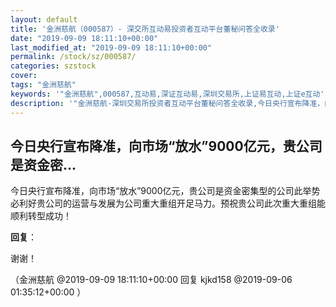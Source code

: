 ```yaml
---
layout: default
title: '金洲慈航（000587）- 深交所互动易投资者互动平台董秘问答全收录'
date: "2019-09-09 18:11:10+00:00"
last_modified_at: "2019-09-09 18:11:10+00:00"
permalink: /stock/sz/000587/
categories: szstock
cover: 
tags: "金洲慈航"
keywords: '"金洲慈航",000587,互动易,深证互动易,深圳交易所,上证易互动,上证e互动'
description: '"金洲慈航-深圳交易所投资者互动平台董秘问答全收录,今日央行宣布降准，向市场“放水”9000亿元，贵公司是资金密集型的公司此举势必利好贵公司的运营与发展为公司重大重组开足马力。预祝贵公司此次重大重组能顺利转型成功！"'
---
```


## 今日央行宣布降准，向市场“放水”9000亿元，贵公司是资金密...

今日央行宣布降准，向市场“放水”9000亿元，贵公司是资金密集型的公司此举势必利好贵公司的运营与发展为公司重大重组开足马力。预祝贵公司此次重大重组能顺利转型成功！

**回复**：

谢谢！ 

（金洲慈航  @2019-09-09 18:11:10+00:00 回复 kjkd158  @2019-09-06 01:35:12+00:00 ）

